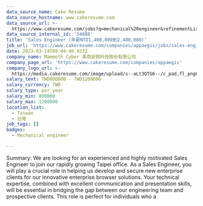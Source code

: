 ```yaml
---
data_source_name: Cake Resume
data_source_hostname: www.cakeresume.com
data_source_url: >-
  https://www.cakeresume.com/jobs?q=mechanical%20engineer&refinementList%5Blang_name%5D%5B0%5D=English&refinementList%5Bsalary_type%5D=per_year&range%5Bsalary_range%5D%5Bmin%5D=1000000&page=3
data_source_internal_id: '54888'
title: 'Sales Engineer (年薪NTD1,400,000到2,400,000)'
job_url: 'https://www.cakeresume.com/companies/appaegis/jobs/sales-engineer-af7387'
date: 2023-03-24T09:04:40.923Z
company_name: Mammoth Cyber 美商安佩科技股份有限公司
company_page_url: 'https://www.cakeresume.com/companies/appaegis'
company_logo_url: >-
  https://media.cakeresume.com/image/upload/s--aLt3QTG6--/c_pad,fl_png8,h_200,w_200/v1676344145/evtx45v0robtxhcur61u.png
salary_text: TWD800000 - TWD1200000
salary_currency: TWD
salary_type: per_year
salary_min: 800000
salary_max: 1200000
location_list:
  - Taiwan
  - 台灣
job_tags: []
badges:
  - Mechanical engineer

---
```


Summary: We are looking for an experienced and highly motivated Sales Engineer to join our rapidly growing Taipei office. As a Sales Engineer, you will play a crucial role in helping us develop and secure new enterprise clients for our innovative enterprise browser solutions. Your technical expertise, combined with excellent communication and presentation skills, will be essential in bridging the gap between our engineering team and prospective clients. This role is perfect for individuals who a